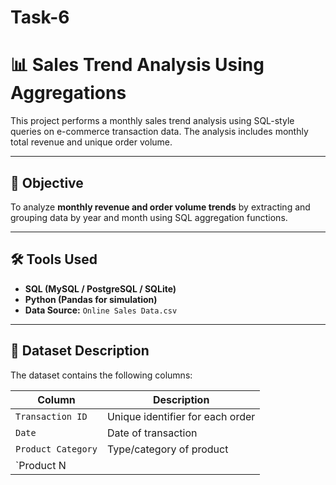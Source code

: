 # Task-6
# 📊 Sales Trend Analysis Using Aggregations

This project performs a monthly sales trend analysis using SQL-style queries on e-commerce transaction data. The analysis includes monthly total revenue and unique order volume.

---

## 📌 Objective

To analyze **monthly revenue and order volume trends** by extracting and grouping data by year and month using SQL aggregation functions.

---

## 🛠️ Tools Used

- **SQL (MySQL / PostgreSQL / SQLite)**
- **Python (Pandas for simulation)**
- **Data Source:** `Online Sales Data.csv`

---

## 🧾 Dataset Description

The dataset contains the following columns:

| Column            | Description                                |
|-------------------|--------------------------------------------|
| `Transaction ID`  | Unique identifier for each order           |
| `Date`            | Date of transaction                        |
| `Product Category`| Type/category of product                   |
| `Product N
